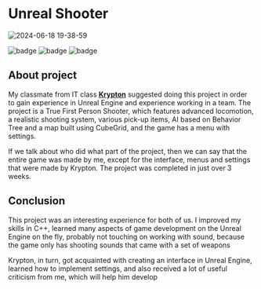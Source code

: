 # Unreal Shooter

![2024-06-18 19-38-59](https://github.com/Atennop1/UnrealShooter/assets/73060890/6672308f-1b29-4a25-beb2-c22914ad7bfb)

![badge](https://img.shields.io/static/v1?label=Engine&message=Unreal&color=black&style=for-the-badge)
![badge](https://img.shields.io/static/v1?label=Language&message=C%2b%2b&color=blue&style=for-the-badge)
![badge](https://img.shields.io/static/v1?label=Platform&message=Windows&color=red&style=for-the-badge)

## About project
My classmate from IT class [**Krypton**](https://github.com/kryptoNkn) suggested doing this project in order to gain experience in Unreal Engine and experience working in a team. The project is a True First Person Shooter, which features advanced locomotion, a realistic shooting system, various pick-up items, AI based on Behavior Tree and a map built using CubeGrid, and the game has a menu with settings.

If we talk about who did what part of the project, then we can say that the entire game was made by me, except for the interface, menus and settings that were made by Krypton. The project was completed in just over 3 weeks.
 
 ## Conclusion
This project was an interesting experience for both of us. I improved my skills in C++, learned many aspects of game development on the Unreal Engine on the fly, probably not touching on working with sound, because the game only has shooting sounds that came with a set of weapons
 
Krypton, in turn, got acquainted with creating an interface in Unreal Engine, learned how to implement settings, and also received a lot of useful criticism from me, which will help him develop
